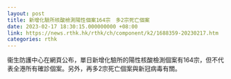 ```yaml
---
layout: post
title: 新增化驗所核酸檢測陽性個案164宗　多2宗死亡個案
date: 2023-02-17 18:30:15.000000000 +08:00
link: https://news.rthk.hk/rthk/ch/component/k2/1688359-20230217.htm
categories: rthk
---
```


衞生防護中心在網頁公布，單日新增化驗所的陽性核酸檢測個案有164宗，但不代表全港所有確診個案。另外，再多2宗死亡個案與新冠病毒有關。
